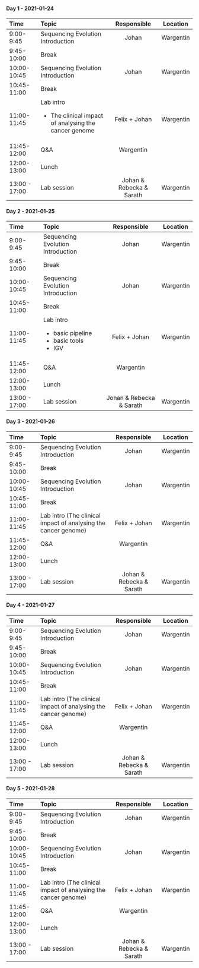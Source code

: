 
#### Day 1 - 2021-01-24

| Time      | Topic                             | Responsible | Location |
| :------- | :------------------------------- |:-----------:|:--------:|
| 9:00-9:45 | Sequencing Evolution Introduction | Johan       |Wargentin | 
| 9:45-10:00 | Break |        | |
| 10:00-10:45 | Sequencing Evolution Introduction | Johan       |Wargentin | 
| 10:45-11:00 | Break |     ||
|11:00-11:45| Lab intro <ul><li>The clinical impact of analysing the cancer genome</li></ul> | Felix + Johan|Wargentin|
|11:45-12:00| Q&A| Wargentin | 
|12:00-13:00|Lunch||
|13:00 - 17:00| Lab session | Johan & Rebecka & Sarath | Wargentin|


#### Day 2 - 2021-01-25

| Time      | Topic                             | Responsible | Location |
| :------- | :------------------------------- |:-----------:|:--------:|
| 9:00-9:45 | Sequencing Evolution Introduction | Johan       |Wargentin | 
| 9:45-10:00 | Break |        | |
| 10:00-10:45 | Sequencing Evolution Introduction | Johan       |Wargentin | 
| 10:45-11:00 | Break |     ||
|11:00-11:45| Lab intro  <ul> <li>basic pipeline</li><li>basic tools</li><li>IGV</li></ul>| Felix + Johan|Wargentin|
|11:45-12:00| Q&A| Wargentin | 
|12:00-13:00|Lunch||
|13:00 - 17:00| Lab session | Johan & Rebecka & Sarath | Wargentin|


#### Day 3 - 2021-01-26

| Time      | Topic                             | Responsible | Location |
| :------- | :------------------------------- |:-----------:|:--------:|
| 9:00-9:45 | Sequencing Evolution Introduction | Johan       |Wargentin | 
| 9:45-10:00 | Break |        | |
| 10:00-10:45 | Sequencing Evolution Introduction | Johan       |Wargentin | 
| 10:45-11:00 | Break |     ||
|11:00-11:45| Lab intro (The clinical impact of analysing the cancer genome) | Felix + Johan|Wargentin|
|11:45-12:00| Q&A| Wargentin | 
|12:00-13:00|Lunch||
|13:00 - 17:00| Lab session | Johan & Rebecka & Sarath | Wargentin|



#### Day 4 - 2021-01-27

| Time      | Topic                             | Responsible | Location |
| :------- | :------------------------------- |:-----------:|:--------:|
| 9:00-9:45 | Sequencing Evolution Introduction | Johan       |Wargentin | 
| 9:45-10:00 | Break |        | |
| 10:00-10:45 | Sequencing Evolution Introduction | Johan       |Wargentin | 
| 10:45-11:00 | Break |     ||
|11:00-11:45| Lab intro (The clinical impact of analysing the cancer genome) | Felix + Johan|Wargentin|
|11:45-12:00| Q&A| Wargentin | 
|12:00-13:00|Lunch|
|13:00 - 17:00| Lab session | Johan & Rebecka & Sarath | Wargentin|



#### Day 5 - 2021-01-28

| Time      | Topic                             | Responsible | Location |
| :------- | :------------------------------- |:-----------:|:--------:|
| 9:00-9:45 | Sequencing Evolution Introduction | Johan       |Wargentin | 
| 9:45-10:00 | Break |        | |
| 10:00-10:45 | Sequencing Evolution Introduction | Johan       |Wargentin | 
| 10:45-11:00 | Break |     ||
|11:00-11:45| Lab intro (The clinical impact of analysing the cancer genome) | Felix + Johan|Wargentin|
|11:45-12:00| Q&A| Wargentin | 
|12:00-13:00|Lunch||
|13:00 - 17:00| Lab session | Johan & Rebecka & Sarath | Wargentin|
